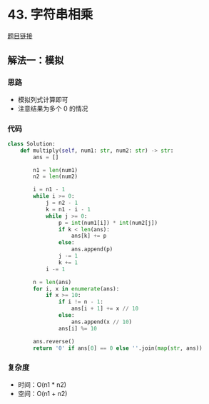 # 43. 字符串相乘

[题目链接](https://leetcode.cn/problems/multiply-strings/description/)

## 解法一：模拟

### 思路

- 模拟列式计算即可
- 注意结果为多个 0 的情况

### 代码

```py
class Solution:
    def multiply(self, num1: str, num2: str) -> str:
        ans = []

        n1 = len(num1)
        n2 = len(num2)

        i = n1 - 1
        while i >= 0:
            j = n2 - 1
            k = n1 - i - 1
            while j >= 0:
                p = int(num1[i]) * int(num2[j])
                if k < len(ans):
                    ans[k] += p
                else:
                    ans.append(p)
                j -= 1
                k += 1
            i -= 1

        n = len(ans)
        for i, x in enumerate(ans):
            if x >= 10:
                if i != n - 1:
                    ans[i + 1] += x // 10
                else:
                    ans.append(x // 10)
                ans[i] %= 10

        ans.reverse()
        return '0' if ans[0] == 0 else ''.join(map(str, ans))
```

### 复杂度

- 时间：O(n1 * n2)
- 空间：O(n1 + n2)
